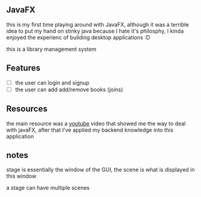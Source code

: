 ## JavaFX

this is my first time playing around with JavaFX, although it was a terrible idea to put my hand on stinky java because I hate
it's philosphy, I kinda enjoyed the experienc of building desktop applications :D


this is a library management system

## Features
- [ ] the user can login and signup
- [ ] the user can add add/remove books (joins)

## Resources
the main resource was a [youtube](https://www.youtube.com/watch?v=ltX5AtW9v30) video that showed me the way to deal with javaFX, after that I've applied my backend knowledge into this application
## notes
stage is essentially the window of the GUI, 
the scene is what is displayed in this window

a stage can have multiple scenes